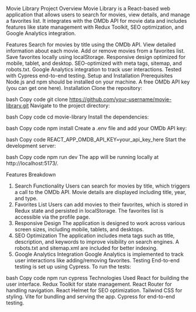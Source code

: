 Movie Library
Project Overview
Movie Library is a React-based web application that allows users to search for movies, view details, and manage a favorites list. It integrates with the OMDb API for movie data and includes features like state management with Redux Toolkit, SEO optimization, and Google Analytics integration.

Features
Search for movies by title using the OMDb API.
View detailed information about each movie.
Add or remove movies from a favorites list.
Save favorites locally using localStorage.
Responsive design optimized for mobile, tablet, and desktop.
SEO-optimized with meta tags, sitemap, and robots.txt.
Google Analytics integration to track user interactions.
Tested with Cypress end-to-end testing.
Setup and Installation
Prerequisites
Node.js and npm should be installed on your machine.
A free OMDb API key (you can get one here).
Installation
Clone the repository:

bash
Copy code
git clone https://github.com/your-username/movie-library.git
Navigate to the project directory:

bash
Copy code
cd movie-library
Install the dependencies:

bash
Copy code
npm install
Create a .env file and add your OMDb API key:

bash
Copy code
REACT_APP_OMDB_API_KEY=your_api_key_here
Start the development server:

bash
Copy code
npm run dev
The app will be running locally at http://localhost:5173/.

Features Breakdown
1. Search Functionality
Users can search for movies by title, which triggers a call to the OMDb API.
Movie details are displayed including title, year, and type.
2. Favorites List
Users can add movies to their favorites, which is stored in Redux state and persisted in localStorage.
The favorites list is accessible via the profile page.
3. Responsive Design
The application is designed to work across various screen sizes, including mobile, tablets, and desktops.
4. SEO Optimization
The application includes meta tags such as title, description, and keywords to improve visibility on search engines.
A robots.txt and sitemap.xml are included for better indexing.
5. Google Analytics Integration
Google Analytics is implemented to track user interactions like adding/removing favorites.
Testing
End-to-end testing is set up using Cypress. To run the tests:

bash
Copy code
npm run cypress
Technologies Used
React for building the user interface.
Redux Toolkit for state management.
React Router for handling navigation.
React Helmet for SEO optimization.
Tailwind CSS for styling.
Vite for bundling and serving the app.
Cypress for end-to-end testing.
